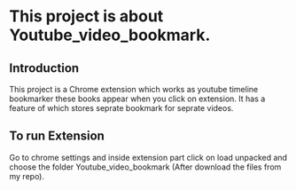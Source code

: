 # This project is about Youtube_video_bookmark.

## Introduction
 
This project is a Chrome extension which works as youtube timeline bookmarker these books appear when you click on extension. It has a feature of which stores seprate bookmark for seprate videos.

## To run Extension 

Go to chrome settings and inside extension part click on load unpacked and choose the folder Youtube_video_bookmark (After download the files from my repo).
